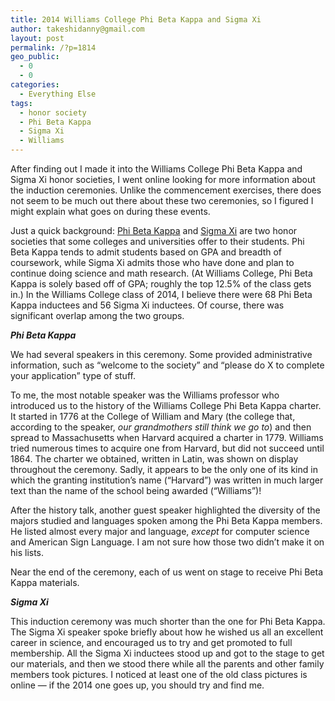 ```yaml
---
title: 2014 Williams College Phi Beta Kappa and Sigma Xi
author: takeshidanny@gmail.com
layout: post
permalink: /?p=1814
geo_public:
  - 0
  - 0
categories:
  - Everything Else
tags:
  - honor society
  - Phi Beta Kappa
  - Sigma Xi
  - Williams
---
```

After finding out I made it into the Williams College Phi Beta Kappa and Sigma Xi honor societies, I went online looking for more information about the induction ceremonies. Unlike the commencement exercises, there does not seem to be much out there about these two ceremonies, so I figured I might explain what goes on during these events.

Just a quick background: [Phi Beta Kappa][1] and [Sigma Xi][2] are two honor societies that some colleges and universities offer to their students. Phi Beta Kappa tends to admit students based on GPA and breadth of coursework, while Sigma Xi admits those who have done and plan to continue doing science and math research. (At Williams College, Phi Beta Kappa is solely based off of GPA; roughly the top 12.5% of the class gets in.) In the Williams College class of 2014, I believe there were 68 Phi Beta Kappa inductees and 56 Sigma Xi inductees. Of course, there was significant overlap among the two groups.

***Phi Beta Kappa***

We had several speakers in this ceremony. Some provided administrative information, such as &#8220;welcome to the society&#8221; and &#8220;please do X to complete your application&#8221; type of stuff.

To me, the most notable speaker was the Williams professor who introduced us to the history of the Williams College Phi Beta Kappa charter. It started in 1776 at the College of William and Mary (the college that, according to the speaker, *our grandmothers still think we go to*) and then spread to Massachusetts when Harvard acquired a charter in 1779. Williams tried numerous times to acquire one from Harvard, but did not succeed until 1864. The charter we obtained, written in Latin, was shown on display throughout the ceremony. Sadly, it appears to be the only one of its kind in which the granting institution&#8217;s name (&#8220;Harvard&#8221;) was written in much larger text than the name of the school being awarded (&#8220;Williams&#8221;)!

After the history talk, another guest speaker highlighted the diversity of the majors studied and languages spoken among the Phi Beta Kappa members. He listed almost every major and language, *except* for computer science and American Sign Language. I am not sure how those two didn&#8217;t make it on his lists.

Near the end of the ceremony, each of us went on stage to receive Phi Beta Kappa materials.

***Sigma Xi***

This induction ceremony was much shorter than the one for Phi Beta Kappa. The Sigma Xi speaker spoke briefly about how he wished us all an excellent career in science, and encouraged us to try and get promoted to full membership. All the Sigma Xi inductees stood up and got to the stage to get our materials, and then we stood there while all the parents and other family members took pictures. I noticed at least one of the old class pictures is online &#8212; if the 2014 one goes up, you should try and find me.

 [1]: http://en.wikipedia.org/wiki/Phi_Beta_Kappa_Society
 [2]: http://www.sigmaxi.org/